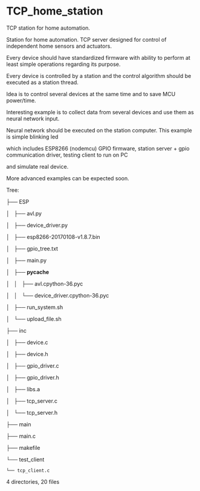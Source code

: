 # TCP_home_station
TCP station for home automation.

Station for home automation. TCP server designed for control of independent home sensors and actuators.

Every device should have standardized firmware with ability to perform at least simple operations regarding its purpose. 

Every device is controlled by a station and the control algorithm should be executed as a station thread.

Idea is to control several devices at the same time and to save MCU power/time. 

Interesting example is to collect data from several devices and use them as neural network input. 

Neural network should be executed on the station computer. This example is simple blinking led

which includes ESP8266 (nodemcu) GPIO firmware, station server + gpio communication driver, testing client to run on PC

and simulate real device.

More advanced examples can be expected soon.


Tree:

├── ESP

│   ├── avl.py

│   ├── device_driver.py

│   ├── esp8266-20170108-v1.8.7.bin

│   ├── gpio_tree.txt

│   ├── main.py

│   ├── __pycache__

│   │   ├── avl.cpython-36.pyc

│   │   └── device_driver.cpython-36.pyc

│   ├── run_system.sh

│   └── upload_file.sh

├── inc

│   ├── device.c

│   ├── device.h

│   ├── gpio_driver.c

│   ├── gpio_driver.h

│   ├── libs.a

│   ├── tcp_server.c

│   └── tcp_server.h

├── main

├── main.c

├── makefile

└── test_client

    └── tcp_client.c
    

4 directories, 20 files
